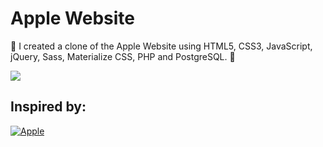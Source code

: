 # Apple Website
 I created a clone of the Apple Website using HTML5, CSS3, JavaScript, jQuery, Sass, Materialize CSS, PHP and PostgreSQL. 

![](https://i.ytimg.com/vi/DEpF1nNz1l0/maxresdefault.jpg)
## Inspired by:
[![Apple](https://img.shields.io/badge/-Apple-000?style=for-the-badge&logo=Apple&logoColor=white)](https://www.apple.com)
